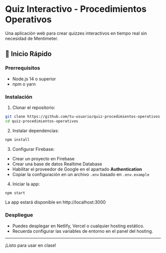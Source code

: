 # Quiz Interactivo - Procedimientos Operativos

Una aplicación web para crear quizzes interactivos en tiempo real sin necesidad de Mentimeter.

## 🚀 Inicio Rápido

### Prerrequisitos
- Node.js 14 o superior
- npm o yarn

### Instalación

1. Clonar el repositorio:
```bash
git clone https://github.com/tu-usuario/quiz-procedimientos-operativos.git
cd quiz-procedimientos-operativos
```
2. Instalar dependencias:
```bash
npm install
```
3. Configurar Firebase:
- Crear un proyecto en Firebase
- Crear una base de datos Realtime Database
- Habilitar el proveedor de Google en el apartado **Authentication**
- Copiar la configuración en un archivo `.env` basado en `.env.example`

4. Iniciar la app:
```bash
npm start
```

La app estará disponible en http://localhost:3000

### Despliegue

- Puedes desplegar en Netlify, Vercel o cualquier hosting estático.
- Recuerda configurar las variables de entorno en el panel del hosting.

---

¡Listo para usar en clase!
